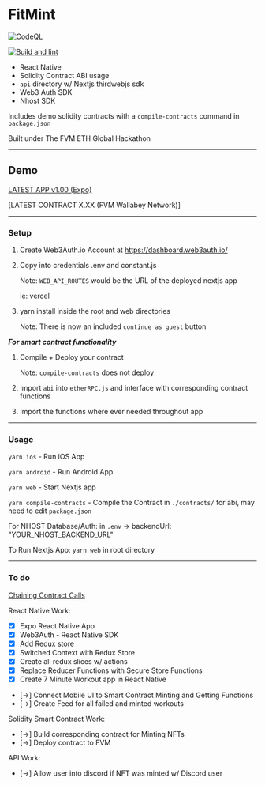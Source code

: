 # FitMint

[![CodeQL](https://github.com/jongan69/FitMint/actions/workflows/codeql-analysis.yml/badge.svg)](https://github.com/jongan69/FitMint/actions/workflows/codeql-analysis.yml)

[![Build and lint](https://github.com/jongan69/FitMint/actions/workflows/validate.yml/badge.svg)](https://github.com/jongan69/FitMint/actions/workflows/validate.yml)

- React Native
- Solidity Contract ABI usage
- `api` directory w/ Nextjs thirdwebjs sdk
- Web3 Auth SDK
- Nhost SDK

Includes demo solidity contracts with a `compile-contracts` command in `package.json`

Built under The FVM ETH Global Hackathon

------

## Demo

[LATEST APP v1.00 (Expo)](https://expo.dev/@jongan69/FitMint?serviceType=classic&distribution=expo-go)

[LATEST CONTRACT X.XX (FVM Wallabey Network)]

------

### Setup

1. Create Web3Auth.io Account at <https://dashboard.web3auth.io/>
2. Copy into credentials .env and constant.js

   Note: `WEB_API_ROUTES` would be the URL of the deployed nextjs app

   ie: vercel

3. yarn install inside the root and web directories

   Note: There is now an included `continue as guest` button

***For smart contract functionality***

1. Compile + Deploy your contract

   Note: `compile-contracts` does not deploy

2. Import `abi` into `etherRPC.js` and interface with corresponding contract functions
3. Import the functions where ever needed throughout app

------

### Usage

`yarn ios` - Run iOS App

`yarn android` - Run Android App

`yarn web` - Start Nextjs app

`yarn compile-contracts` - Compile the Contract in `./contracts/` for abi, may need to edit `package.json`

For NHOST Database/Auth:
in `.env` -> backendUrl: "YOUR_NHOST_BACKEND_URL"

To Run Nextjs App:
  `yarn web` in root directory

------

### To do

[Chaining Contract Calls](https://blog.chain.link/smart-contract-call-another-smart-contract/)

React Native Work:

- [x] Expo React Native App
- [x] Web3Auth - React Native SDK
- [x] Add Redux store
- [x] Switched Context with Redux Store
- [x] Create all redux slices w/ actions
- [x] Replace Reducer Functions with Secure Store Functions
- [x] Create 7 Minute Workout app in React Native
- [->] Connect Mobile UI to Smart Contract Minting and Getting Functions
- [->] Create Feed for all failed and minted workouts

Solidity Smart Contract Work:

- [->] Build corresponding contract for Minting NFTs
- [->] Deploy contract to FVM

API Work:

- [->] Allow user into discord if NFT was minted w/ Discord user

